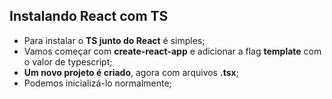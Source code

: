 ## Instalando React com TS

- Para instalar o **TS junto do React** é simples;
- Vamos começar com **create-react-app** e adicionar a flag **template** com o valor de typescript;
- **Um novo projeto é criado**, agora com arquivos **.tsx**;
- Podemos inicializá-lo normalmente;